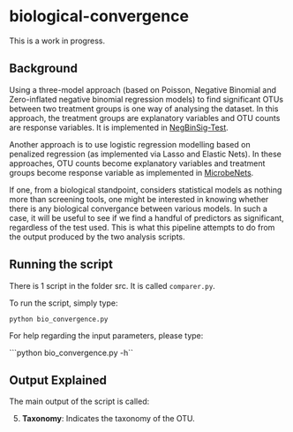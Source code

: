 # biological-convergence
This is a work in progress.

Background
------

Using a three-model approach (based on Poisson, Negative Binomial and Zero-inflated negative binomial regression models) to find significant OTUs between two treatment groups is one way of analysing the dataset. In this approach, the treatment groups are explanatory variables and OTU counts are response variables. It is implemented in [NegBinSig-Test](https://github.com/alifar76/NegBinSig-Test).

Another approach is to use logistic regression modelling based on penalized regression (as implemented via Lasso and Elastic Nets). In these approaches, OTU counts become explanatory variables and treatment groups become response variable as implemented in [MicrobeNets](https://github.com/alifar76/MicrobeNets).

If one, from a biological standpoint, considers statistical models as nothing more than screening tools, one might be interested in knowing whether there is any biological convergance between various models. In such a case, it will be useful to see if we find a handful of predictors as significant, regardless of the test used. This is what this pipeline attempts to do from the output produced by the two analysis scripts.

Running the script
------

There is 1 script in the folder src. It is called ```comparer.py```. 

To run the script, simply type:

```python bio_convergence.py```

For help regarding the input parameters, please type:

```python bio_convergence.py -h``

Output Explained
------

The main output of the script is called:


5) **Taxonomy**: Indicates the taxonomy of the OTU.
